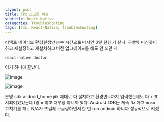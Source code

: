 ```yaml
---
layout: post
title: 화면 스크롤 이동
subtitle: React-Native
categories: Troubleshooting
tags: [TIL, React-Native, Troubleshooting]
---
```



리액트 네이티브 환경설정만 순수 시간으로 따지면 3일 걸린 거 같다.
구글링 미친듯이 하고 재설정하고 재설치하고 버전 업그레이드를 해도 안 되던 게 

`react-native doctor`

이거 하나에 끝났다.

![image](https://user-images.githubusercontent.com/73337811/166461186-e4f48ee2-a1d2-4c13-a59c-411a083667dd.png)



![image](https://user-images.githubusercontent.com/73337811/166461092-e72ee010-e1e0-41a0-87dd-42cc3538f12b.png)



분명 sdk android_home jdk
제대로 다 설치하고 환경변수까지 입력했는데도 다 x 표시되어있었는데
f랑 e 하고 재부팅 하니까 됐다.
Android SDK는 계속 fix 하고 error 고치기를 해도 N/A가 뜨길래 구글링하면서
한 번 run android 하니까 성공적으로 켜졌다.
